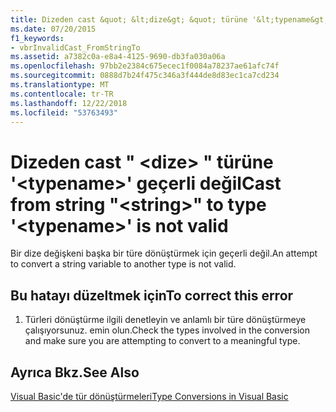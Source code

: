 ```yaml
---
title: Dizeden cast &quot; &lt;dize&gt; &quot; türüne '&lt;typename&gt;' geçerli değil
ms.date: 07/20/2015
f1_keywords:
- vbrInvalidCast_FromStringTo
ms.assetid: a7382c0a-e8a4-4125-9690-db3fa030a06a
ms.openlocfilehash: 97bb2e2384c675ecec1f0084a78237ae61afc74f
ms.sourcegitcommit: 0888d7b24f475c346a3f444de8d83ec1ca7cd234
ms.translationtype: MT
ms.contentlocale: tr-TR
ms.lasthandoff: 12/22/2018
ms.locfileid: "53763493"
---
```

# <a name="cast-from-string-quotltstringgtquot-to-type-lttypenamegt-is-not-valid"></a><span data-ttu-id="7838c-102">Dizeden cast &quot; &lt;dize&gt; &quot; türüne '&lt;typename&gt;' geçerli değil</span><span class="sxs-lookup"><span data-stu-id="7838c-102">Cast from string &quot;&lt;string&gt;&quot; to type '&lt;typename&gt;' is not valid</span></span>
<span data-ttu-id="7838c-103">Bir dize değişkeni başka bir türe dönüştürmek için geçerli değil.</span><span class="sxs-lookup"><span data-stu-id="7838c-103">An attempt to convert a string variable to another type is not valid.</span></span>  
  
## <a name="to-correct-this-error"></a><span data-ttu-id="7838c-104">Bu hatayı düzeltmek için</span><span class="sxs-lookup"><span data-stu-id="7838c-104">To correct this error</span></span>  
  
1.  <span data-ttu-id="7838c-105">Türleri dönüştürme ilgili denetleyin ve anlamlı bir türe dönüştürmeye çalışıyorsunuz. emin olun.</span><span class="sxs-lookup"><span data-stu-id="7838c-105">Check the types involved in the conversion and make sure you are attempting to convert to a meaningful type.</span></span>  
  
## <a name="see-also"></a><span data-ttu-id="7838c-106">Ayrıca Bkz.</span><span class="sxs-lookup"><span data-stu-id="7838c-106">See Also</span></span>  
 [<span data-ttu-id="7838c-107">Visual Basic'de tür dönüştürmeleri</span><span class="sxs-lookup"><span data-stu-id="7838c-107">Type Conversions in Visual Basic</span></span>](../../visual-basic/programming-guide/language-features/data-types/type-conversions.md)
